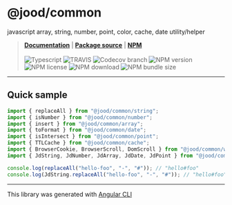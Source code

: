 # @jood/common

javascript array, string, number, point, color, cache, date utility/helper

> __[Documentation](https://molgga.github.io/jood-common)__
| __[Package source](https://github.com/molgga/jood-common/tree/master/projects/packages)__
| __[NPM](https://www.npmjs.com/package/@jood/common)__
\
\
![Typescript](https://img.shields.io/static/v1.svg?label=&style=flat-square&logoColor=white&color=3178c6&logo=typescript&message=Typescript)
![TRAVIS](https://travis-ci.org/molgga/jood-common.svg?branch=master)
![Codecov branch](https://img.shields.io/codecov/c/github/molgga/jood-common/master)
![NPM version](https://img.shields.io/npm/v/@jood/common.svg)
![NPM license](https://img.shields.io/npm/l/@jood/common)
![NPM download](https://img.shields.io/npm/dt/@jood/common)
![NPM bundle size](https://img.shields.io/bundlephobia/min/@jood/common)

---

## Quick sample

```typescript
import { replaceAll } from "@jood/common/string";
import { isNumber } from "@jood/common/number";
import { insert } from "@jood/common/array";
import { toFormat } from "@jood/common/date";
import { isIntersect } from "@jood/common/point";
import { TTLCache } from "@jood/common/cache";
import { BrowserCookie, BrowserScroll, DomScroll } from "@jood/common/web";
import { JdString, JdNumber, JdArray, JdDate, JdPoint } from "@jood/common";

console.log(replaceAll("hello-foo", "-", "#")); // "hello#foo"
console.log(JdString.replaceAll("hello-foo", "-", "#")); // "hello#foo"
```

---

This library was generated with [Angular CLI](https://github.com/angular/angular-cli)